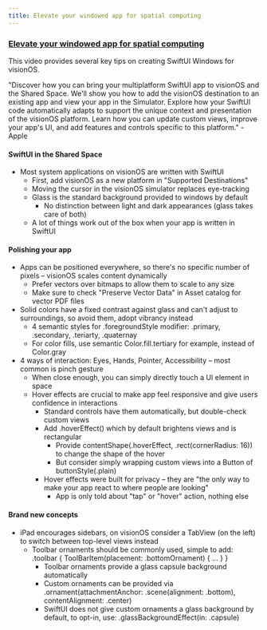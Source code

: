 ```yaml
---
title: Elevate your windowed app for spatial computing
---
```


### [Elevate your windowed app for spatial computing](https://developer.apple.com/videos/play/wwdc2023/10110/)

This video provides several key tips on creating SwiftUI Windows for visionOS. 

"Discover how you can bring your multiplatform SwiftUI app to visionOS and the Shared Space. We'll show you how to add the visionOS destination to an existing app and view your app in the Simulator. Explore how your SwiftUI code automatically adapts to support the unique context and presentation of the visionOS platform. Learn how you can update custom views, improve your app's UI, and add features and controls specific to this platform."
-Apple


#### SwiftUI in the Shared Space

- Most system applications on visionOS are written with SwiftUI
    - First, add visionOS as a new platform in "Supported Destinations"
    - Moving the cursor in the visionOS simulator replaces eye-tracking
    - Glass is the standard background provided to windows by default
        - No distinction between light and dark appearances (glass takes care of both)
    - A lot of things work out of the box when your app is written in SwiftUI

#### Polishing your app

- Apps can be positioned everywhere, so there's no specific number of pixels – visionOS scales content dynamically
    - Prefer vectors over bitmaps to allow them to scale to any size
    - Make sure to check "Preserve Vector Data" in Asset catalog for vector PDF files
- Solid colors have a fixed contrast against glass and can't adjust to surroundings, so avoid them, adopt vibrancy instead
    - 4 semantic styles for .foregroundStyle modifier: .primary, .secondary, .teriarty, .quaternay
    - For color fills, use semantic Color.fill.tertiary for example, instead of Color.gray
- 4 ways of interaction: Eyes, Hands, Pointer, Accessibility – most common is pinch gesture
    - When close enough, you can simply directly touch a UI element in space
    - Hover effects are crucial to make app feel responsive and give users confidence in interactions
        - Standard controls have them automatically, but double-check custom views
        - Add .hoverEffect() which by default brightens views and is rectangular
            - Provide contentShape(.hoverEffect, .rect(cornerRadius: 16)) to change the shape of the hover
            - But consider simply wrapping custom views into a Button of buttonStyle(.plain)
        - Hover effects were built for privacy – they are "the only way to make your app react to where people are looking"
            - App is only told about "tap" or "hover" action, nothing else

#### Brand new concepts

- iPad encourages sidebars, on visionOS consider a TabView (on the left) to switch between top-level views instead
    - Toolbar ornaments should be commonly used, simple to add: .toolbar { ToolBarItem(placement: .bottomOrnament) { ... } }
        - Toolbar ornaments provide a glass capsule background automatically
        - Custom ornaments can be provided via .ornament(attachmentAnchor: .scene(alignment: .bottom), contentAlignment: .center)
        - SwiftUI does not give custom ornaments a glass background by default, to opt-in, use: .glassBackgroundEffect(in: .capsule)
